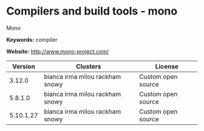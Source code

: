 # Compilers and build tools - mono

Mono

**Keywords:** compiler

**Website:** <http://www.mono-project.com/>

| Version | Clusters | License |
| ------- | -------- | ------- |
| 3.12.0 | bianca irma milou rackham snowy | Custom open source |
| 5.8.1.0 | bianca irma milou rackham snowy | Custom open source |
| 5.10.1.27 | bianca irma milou rackham snowy | Custom open source |
